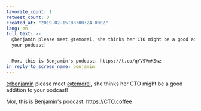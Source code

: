 ```yaml
---
favorite_count: 1
retweet_count: 0
created_at: "2019-02-15T08:00:24.000Z"
lang: en
full_text: >-
  @benjamin please meet @temorel, she thinks her CTO might be a good addition to
  your podcast!


  Mor, this is Benjamin's podcast: https://t.co/qYV9VmKSwz
in_reply_to_screen_name: benjamin
---
```


[@benjamin](https://twitter.com/benjamin) please meet
[@temorel](https://twitter.com/temorel), she thinks her CTO might be a good
addition to your podcast!

Mor, this is Benjamin's podcast: <https://CTO.coffee>
